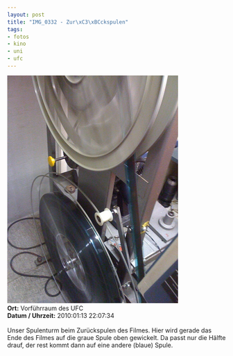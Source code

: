 ```yaml
--- 
layout: post
title: "IMG_0332 - Zur\xC3\xBCckspulen"
tags: 
- fotos
- kino
- uni
- ufc
---
```

<img src="/uploads/images/2010_07/IMG_0332.jpg" alt="IMG_0332 - Zurückspulen" class="aligncenter" /><br />
<strong>Ort:</strong> Vorführraum des UFC<br />
<strong>Datum / Uhrzeit:</strong> 2010:01:13 22:07:34<br />
<br />
Unser Spulenturm beim Zurückspulen des Filmes. Hier wird gerade das Ende des Filmes auf die graue Spule oben gewickelt. Da passt nur die Hälfte drauf, der rest kommt dann auf eine andere (blaue) Spule.
